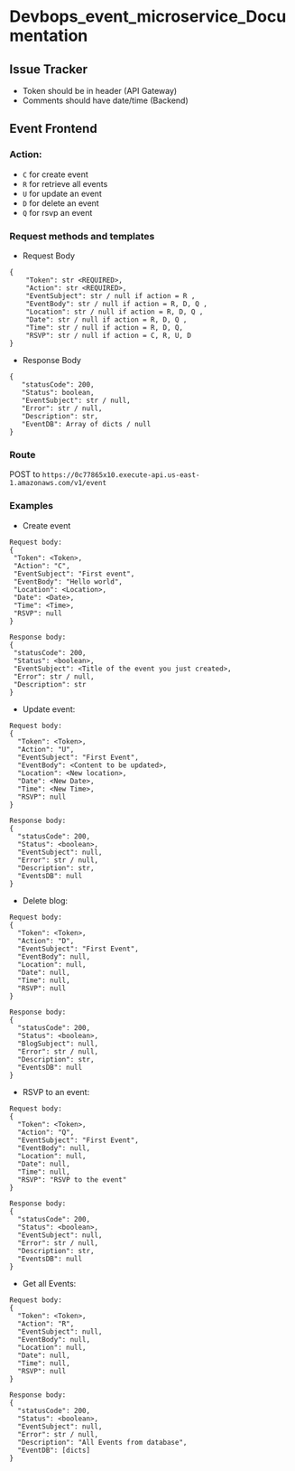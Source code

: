 # Devbops_event_microservice_Documentation


## Issue Tracker
 - Token should be in header (API Gateway)
 - Comments should have date/time (Backend)

## Event Frontend

### Action: 
 * `C` for create event
 * `R` for retrieve all events
 * `U` for update an event
 * `D` for delete an event
 * `Q` for rsvp an event

### Request methods and templates 
 - Request Body
```
{
    "Token": str <REQUIRED>,
    "Action": str <REQUIRED>,
    "EventSubject": str / null if action = R ,
    "EventBody": str / null if action = R, D, Q ,
    "Location": str / null if action = R, D, Q ,
    "Date": str / null if action = R, D, Q ,
    "Time": str / null if action = R, D, Q,
    "RSVP": str / null if action = C, R, U, D
}
```
 - Response Body
 ```
{
    "statusCode": 200,
    "Status": boolean,
    "EventSubject": str / null,
    "Error": str / null,
    "Description": str,
    "EventDB": Array of dicts / null
}
```

### Route
POST to `https://0c77865x10.execute-api.us-east-1.amazonaws.com/v1/event`


### Examples
 - Create event
 ```
Request body:
{
  "Token": <Token>,
  "Action": "C",
  "EventSubject": "First event",
  "EventBody": "Hello world",
  "Location": <Location>,
  "Date": <Date>,
  "Time": <Time>,
  "RSVP": null
}

Response body:
{
  "statusCode": 200,
  "Status": <boolean>,
  "EventSubject": <Title of the event you just created>,
  "Error": str / null,
  "Description": str
}

```

 - Update event:
```
Request body:
{
  "Token": <Token>,
  "Action": "U",
  "EventSubject": "First Event",
  "EventBody": <Content to be updated>,
  "Location": <New location>,
  "Date": <New Date>,
  "Time": <New Time>,
  "RSVP": null
}

Response body:
{
  "statusCode": 200,
  "Status": <boolean>,
  "EventSubject": null,
  "Error": str / null,
  "Description": str,
  "EventsDB": null
}
```
 - Delete blog:
```
Request body:
{
  "Token": <Token>,
  "Action": "D",
  "EventSubject": "First Event",
  "EventBody": null,
  "Location": null,
  "Date": null,
  "Time": null,
  "RSVP": null
}

Response body:
{
  "statusCode": 200,
  "Status": <boolean>,
  "BlogSubject": null,
  "Error": str / null,
  "Description": str,
  "EventsDB": null
}
```
 - RSVP to an event:
```
Request body:
{
  "Token": <Token>,
  "Action": "Q",
  "EventSubject": "First Event",
  "EventBody": null,
  "Location": null,
  "Date": null,
  "Time": null,
  "RSVP": "RSVP to the event"
}

Response body:
{
  "statusCode": 200,
  "Status": <boolean>,
  "EventSubject": null,
  "Error": str / null,
  "Description": str,
  "EventsDB": null
}
```
 - Get all Events:
```
Request body:
{
  "Token": <Token>,
  "Action": "R",
  "EventSubject": null,
  "EventBody": null,
  "Location": null,
  "Date": null,
  "Time": null,
  "RSVP": null
}

Response body:
{
  "statusCode": 200,
  "Status": <boolean>,
  "EventSubject": null,
  "Error": str / null,
  "Description": "All Events from database",
  "EventDB": [dicts]
}
```
